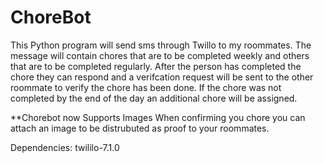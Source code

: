 # ChoreBot

This Python program will send sms through Twillo to my roommates. The message will contain chores that are to be completed weekly and others that are to be completed regularly. After the person has completed the chore they can respond and a verifcation request will be sent to the other roommate to verify the chore has been done. If the chore was not completed by the end of the day an additional chore will be assigned.

**Chorebot now Supports Images
  When confirming you chore you can attach an image to be distrubuted as proof to your roommates.

Dependencies:
twililo-7.1.0
